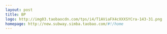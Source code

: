 ```yaml
---
layout: post
title: BP
logo: http://img03.taobaocdn.com/tps/i4/T1AViaFX4cXXXSYCra-143-31.png
homepage: http://new.subway.simba.taobao.com/#!/home
---
```

